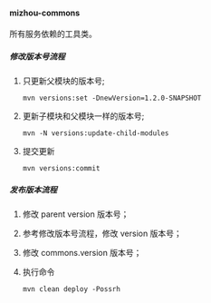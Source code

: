 #### mizhou-commons
所有服务依赖的工具类。

#####  修改版本号流程

1.  只更新父模块的版本号;
	```shell
	mvn versions:set -DnewVersion=1.2.0-SNAPSHOT
	```
2.  更新子模块和父模块一样的版本号;
	```shell
	mvn -N versions:update-child-modules
	```
3.  提交更新
	```shell
	mvn versions:commit
	```

#####  发布版本流程

1. 修改 parent version 版本号；

2. 参考修改版本号流程，修改 version 版本号；

3. 修改 commons.version 版本号； 

4. 执行命令
	```shell
	mvn clean deploy -Possrh
	```
